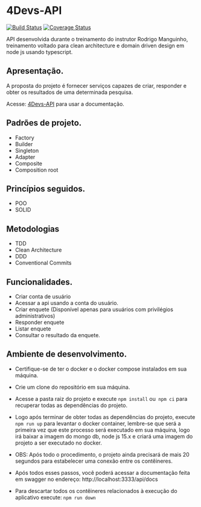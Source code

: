 # 4Devs-API

[![Build Status](https://travis-ci.com/trin-daniel/4devs-api.svg?branch=master)](https://travis-ci.com/trin-daniel/4devs-api)
[![Coverage Status](https://coveralls.io/repos/github/trin-daniel/4devs-api/badge.svg?branch=master)](https://coveralls.io/github/trin-daniel/4devs-api?branch=master)

API desenvolvida durante o treinamento do instrutor Rodrigo Manguinho, treinamento voltado para clean architecture e domain driven design em node js usando typescript.

## Apresentação.

A proposta do projeto é fornecer serviços capazes de criar, responder e obter os resultados de uma determinada pesquisa.

Acesse: [4Devs-API](https://app-4devs-api.herokuapp.com/api/docs/) para usar a documentação.

## Padrões de projeto.

- Factory
- Builder
- Singleton
- Adapter
- Composite
- Composition root

## Princípios seguidos.

- POO
- SOLID

## Metodologias

- TDD
- Clean Architecture
- DDD
- Conventional Commits

## Funcionalidades.

- Criar conta de usuário
- Acessar a api usando a conta do usuário.
- Criar enquete (Disponível apenas para usuários com privilégios administrativos)
- Responder enquete
- Listar enquete
- Consultar o resultado da enquete.

## Ambiente de desenvolvimento.

- Certifique-se de ter o docker e o docker compose instalados em sua máquina.

- Crie um clone do repositório em sua máquina.

- Acesse a pasta raiz do projeto e execute `npm install` ou` npm ci` para recuperar todas as dependências do projeto.

- Logo após terminar de obter todas as dependências do projeto, execute `npm run up` para levantar o docker container, lembre-se que será a primeira vez que este processo será executado em sua máquina, logo irá baixar a imagem do mongo db, node js 15.x e criará uma imagem do projeto a ser executado no docker.

- OBS: Após todo o procedimento, o projeto ainda precisará de mais 20 segundos para estabelecer uma conexão entre os contêineres.

- Após todos esses passos, você poderá acessar a documentação feita em swagger no endereço: http://localhost:3333/api/docs

- Para descartar todos os contêineres relacionados à execução do aplicativo execute: `npm run down`